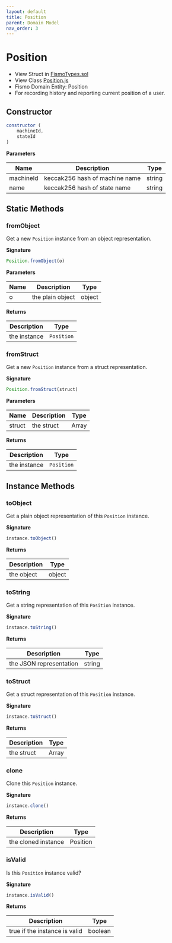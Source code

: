 ```yaml
---
layout: default
title: Position
parent: Domain Model
nav_order: 3
---
```

# Position
* View Struct in [FismoTypes.sol](https://github.com/cliffhall/Fismo/blob/main/contracts/domain/FismoTypes.sol#L37)
* View Class [Position.js](https://github.com/cliffhall/Fismo/blob/main/scripts/domain/entity/Position.js)
* Fismo Domain Entity: Position
* For recording history and reporting current position of a user.

## Constructor

```javascript
constructor (
    machineId, 
    stateId
)
```

**Parameters**

| Name           | Description                                  | Type   |
|----------------|----------------------------------------------|--------|
| machineId      | keccak256 hash of machine name   | string |
| name           | keccak256 hash of state name | string |

## Static Methods

### fromObject
Get a new `Position` instance from an object representation.

**Signature**
```javascript
Position.fromObject(o)
```
**Parameters**

| Name     | Description      | Type   |
|----------|------------------|--------|
| o        | the plain object | object | 

**Returns**

| Description       | Type           |
|-------------------|----------------|
| the instance | `Position` | 

### fromStruct
Get a new `Position` instance from a struct representation.

**Signature**
```javascript
Position.fromStruct(struct)
```
**Parameters**

| Name   | Description | Type  |
|--------|-------------|-------|
| struct | the struct  | Array | 

**Returns**

| Description       | Type           |
|-------------------|----------------|
| the instance | `Position` |

## Instance Methods

### toObject
Get a plain object representation of this `Position` instance.

**Signature**
```javascript
instance.toObject()
```

**Returns**

| Description | Type   |
|-------------|--------|
| the object  | object | 

### toString
Get a string representation of this `Position` instance.

**Signature**
```javascript
instance.toString()
```

**Returns**

| Description             | Type   |
|-------------------------|--------|
| the JSON representation | string | 

### toStruct
Get a struct representation of this `Position` instance.

**Signature**
```javascript
instance.toStruct()
```

**Returns**

| Description | Type  |
|-------------|-------|
| the struct  | Array | 

### clone
Clone this `Position` instance.

**Signature**
```javascript
instance.clone()
```

**Returns**

| Description         | Type           |
|---------------------|----------------|
| the cloned instance | Position | 

### isValid
Is this `Position` instance valid?

**Signature**
```javascript
instance.isValid()
```

**Returns**

| Description                   | Type    |
|-------------------------------|---------|
| true if the instance is valid | boolean | 
